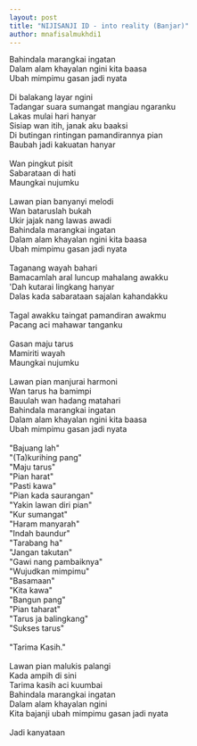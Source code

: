 ```yaml
---
layout: post
title: "NIJISANJI ID - into reality (Banjar)"
author: mnafisalmukhdi1
---
```

Bahindala marangkai ingatan<br>
Dalam alam khayalan ngini kita baasa<br>
Ubah mimpimu gasan jadi nyata<br>
<br>
Di balakang layar ngini<br>
Tadangar suara sumangat mangiau ngaranku<br>
Lakas mulai hari hanyar<br>
Sisiap wan itih, janak aku baaksi<br>
Di butingan rintingan pamandirannya pian<br>
Baubah jadi kakuatan hanyar<br>
<br>
Wan pingkut pisit<br>
Sabarataan di hati<br>
Maungkai nujumku<br>
<br>
Lawan pian banyanyi melodi<br>
Wan bataruslah bukah<br>
Ukir jajak nang lawas awadi<br>
Bahindala marangkai ingatan<br>
Dalam alam khayalan ngini kita baasa<br>
Ubah mimpimu gasan jadi nyata<br>
<br>
Taganang wayah bahari<br>
Bamacamlah aral luncup mahalang awakku<br>
'Dah kutarai lingkang hanyar<br>
Dalas kada sabarataan sajalan kahandakku<br>
<br>
Tagal awakku taingat pamandiran awakmu<br>
Pacang aci mahawar tanganku<br>
<br>
Gasan maju tarus<br>
Mamiriti wayah<br>
Maungkai nujumku<br>
<br>
Lawan pian manjurai harmoni<br>
Wan tarus ha bamimpi<br>
Bauulah wan hadang matahari<br>
Bahindala marangkai ingatan<br>
Dalam alam khayalan ngini kita baasa<br>
Ubah mimpimu gasan jadi nyata<br>
<br>
"Bajuang lah"<br>
"(Ta)kurihing pang"<br>
"Maju tarus"<br>
"Pian harat"<br>
"Pasti kawa"<br>
"Pian kada saurangan"<br>
"Yakin lawan diri pian"<br>
"Kur sumangat"<br>
"Haram manyarah"<br>
"Indah baundur"<br>
"Tarabang ha"<br>
"Jangan takutan"<br>
"Gawi nang pambaiknya"<br>
"Wujudkan mimpimu"<br>
"Basamaan"<br>
"Kita kawa"<br>
"Bangun pang"<br>
"Pian taharat"<br>
"Tarus ja balingkang"<br>
"Sukses tarus"<br>
<br>
"Tarima Kasih."<br>
<br>
Lawan pian malukis palangi<br>
Kada ampih di sini<br>
Tarima kasih aci kuumbai<br>
Bahindala marangkai ingatan<br>
Dalam alam khayalan ngini<br>
Kita bajanji ubah mimpimu gasan jadi nyata<br>
<br>
Jadi kanyataan
